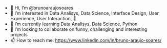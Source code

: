 - 👋 Hi, I’m @brunoaraujosoares
- 👀 I’m interested in Data Analisys, Data Science, Interface Design, User Experience, User Interaction, :beer:
- 🌱 I’m currently learning Data Analisys, Data Science, Python 
- 💞️ I’m looking to collaborate on funny, challenging and interesting projects
- 📫 How to reach me: https://www.linkedin.com/in/bruno-araujo-soares/
